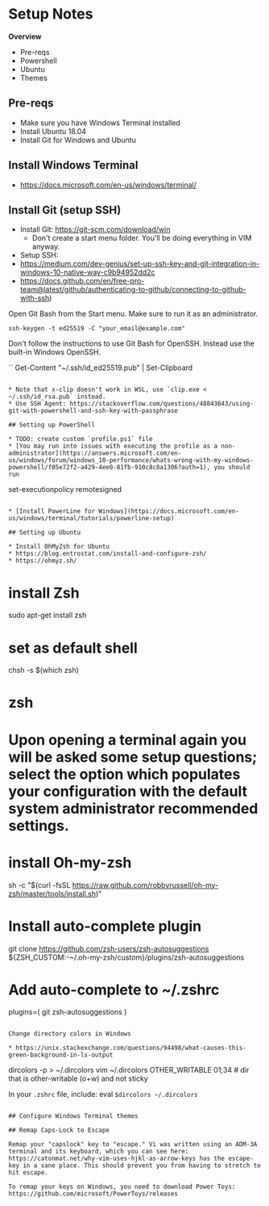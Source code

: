# Setup Notes

**Overview**
* Pre-reqs
* Powershell
* Ubuntu
* Themes

## Pre-reqs

* Make sure you have Windows Terminal installed
* Install Ubuntu 18.04
* Install Git for Windows and Ubuntu

## Install Windows Terminal

* https://docs.microsoft.com/en-us/windows/terminal/

## Install Git (setup SSH)

* Install Git: https://git-scm.com/download/win
  * Don't create a start menu folder. You'll be doing everything in VIM anyway. 
* Setup SSH:
 * https://medium.com/dev-genius/set-up-ssh-key-and-git-integration-in-windows-10-native-way-c9b94952dd2c
 * https://docs.github.com/en/free-pro-team@latest/github/authenticating-to-github/connecting-to-github-with-ssh)

Open Git Bash from the Start menu. Make sure to run it as an administrator.

```
ssh-keygen -t ed25519 -C "your_email@example.com"
```
Don't follow the instructions to use Git Bash for OpenSSH. Instead use the built-in Windows OpenSSH.

``
Get-Content "~/.ssh/id_ed25519.pub" | Set-Clipboard
```

* Note that x-clip doesn't work in WSL, use `clip.exe < ~/.ssh/id_rsa.pub` instead.
* Use SSH Agent: https://stackoverflow.com/questions/48843643/using-git-with-powershell-and-ssh-key-with-passphrase

## Setting up PowerShell

* TODO: create custom `profile.ps1` file
* [You may run into issues with executing the profile as a non-administrator](https://answers.microsoft.com/en-us/windows/forum/windows_10-performance/whats-wrong-with-my-windows-powershell/f05e72f2-a429-4ee0-81fb-910c8c8a1306?auth=1), you should run

```
set-executionpolicy remotesigned
```

* [Install PowerLine for Windows](https://docs.microsoft.com/en-us/windows/terminal/tutorials/powerline-setup)

## Setting up Ubuntu

* Install OhMyZsh for Ubuntu
* https://blog.entrostat.com/install-and-configure-zsh/
* https://ohmyz.sh/

```
# install Zsh
sudo apt-get install zsh
# set as default shell
chsh -s $(which zsh)
# zsh
# Upon opening a terminal again you will be asked some setup questions; select the option which populates your configuration with the default system administrator recommended settings.

# install Oh-my-zsh
sh -c "$(curl -fsSL https://raw.github.com/robbyrussell/oh-my-zsh/master/tools/install.sh)"

# Install auto-complete plugin
git clone https://github.com/zsh-users/zsh-autosuggestions ${ZSH_CUSTOM:-~/.oh-my-zsh/custom}/plugins/zsh-autosuggestions

# Add auto-complete to ~/.zshrc
plugins=(
  git
  zsh-autosuggestions
)
```

Change directory colors in Windows

* https://unix.stackexchange.com/questions/94498/what-causes-this-green-background-in-ls-output

```
dircolors -p > ~/.dircolors
vim ~/.dircolors
OTHER_WRITABLE 01;34 # dir that is other-writable (o+w) and not sticky

In your `.zshrc` file, include:
eval `$dircolors ~/.dircolors`
```

## Configure Windows Terminal themes

## Remap Caps-Lock to Escape

Remap your "capslock" key to "escape." Vi was written using an ADM-3A terminal and its keyboard, which you can see here: https://catonmat.net/why-vim-uses-hjkl-as-arrow-keys has the escape-key in a sane place. This should prevent you from having to stretch to hit escape.

To remap your keys on Windows, you need to download Power Toys: https://github.com/microsoft/PowerToys/releases
